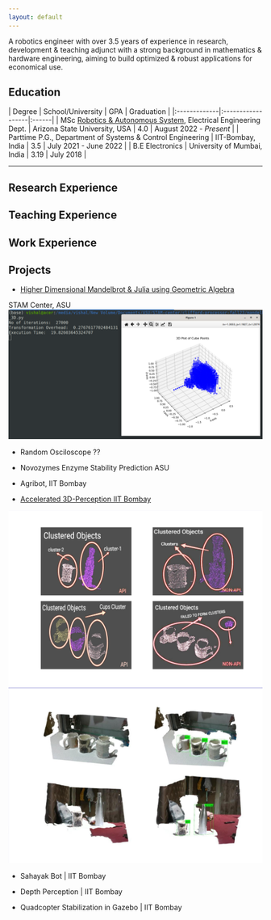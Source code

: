 ```yaml
---
layout: default
---
```


A robotics engineer with over 3.5 years of experience in research, development & teaching adjunct with a strong background in mathematics & hardware engineering, aiming to build optimized & robust applications for economical use.

## Education

| Degree        | School/University          | GPA | Graduation |
|:-------------|:------------------|:------|
| MSc [Robotics & Autonomous System](./content/Education/MSc.html), Electrical Engineering Dept. | Arizona State University, USA | 4.0 | August 2022 - _Present_  |
| Parttime P.G., Department of Systems & Control Engineering | IIT-Bombay, India   | 3.5 | July 2021 - June 2022  |
| B.E Electronics           | University of Mumbai, India      | 3.19 | July 2018   |


* * *

## Research Experience

## Teaching Experience

## Work Experience


## Projects

- [Higher Dimensional Mandelbrot & Julia using Geometric Algebra]()

STAM Center, ASU
![](./content/projects/media/CA_3D_27000pts.png)

- Random Osciloscope ??

- Novozymes Enzyme Stability Prediction ASU

- Agribot, IIT Bombay

- [Accelerated 3D-Perception IIT Bombay]()

![](./content/projects/media/3D_perception_clustering.png)
![](./content/projects/media/3D_perception_final.png)

<!-- <object>
<embed src="./content/projects/media/e_YSIP21_21_3D_Perception_progress_ppt_II.pdf" type="application/pdf" width="600px" height="400px">
</object> -->


- Sahayak Bot | IIT Bombay

- Depth Perception | IIT Bombay

- Quadcopter Stabilization in Gazebo | IIT Bombay




